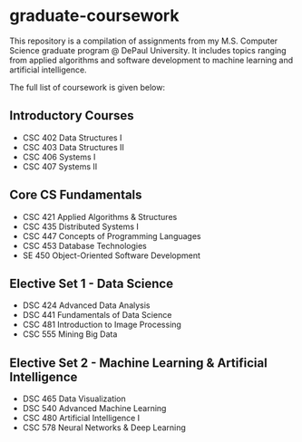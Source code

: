 # graduate-coursework
This repository is a compilation of assignments from my M.S. Computer Science graduate program @ DePaul University. 
It includes topics ranging from applied algorithms and software development to machine learning and artificial intelligence.

The full list of coursework is given below:

## Introductory Courses
- CSC 402 Data Structures I
- CSC 403 Data Structures II
- CSC 406 Systems I
- CSC 407 Systems II

## Core CS Fundamentals
- CSC 421 Applied Algorithms & Structures
- CSC 435 Distributed Systems I
- CSC 447 Concepts of Programming Languages
- CSC 453 Database Technologies
- SE 450 Object-Oriented Software Development

## Elective Set 1 - Data Science
- DSC 424 Advanced Data Analysis
- DSC 441 Fundamentals of Data Science
- CSC 481 Introduction to Image Processing
- CSC 555 Mining Big Data

## Elective Set 2 - Machine Learning & Artificial Intelligence
- DSC 465 Data Visualization
- DSC 540 Advanced Machine Learning
- CSC 480 Artificial Intelligence I
- CSC 578 Neural Networks & Deep Learning
